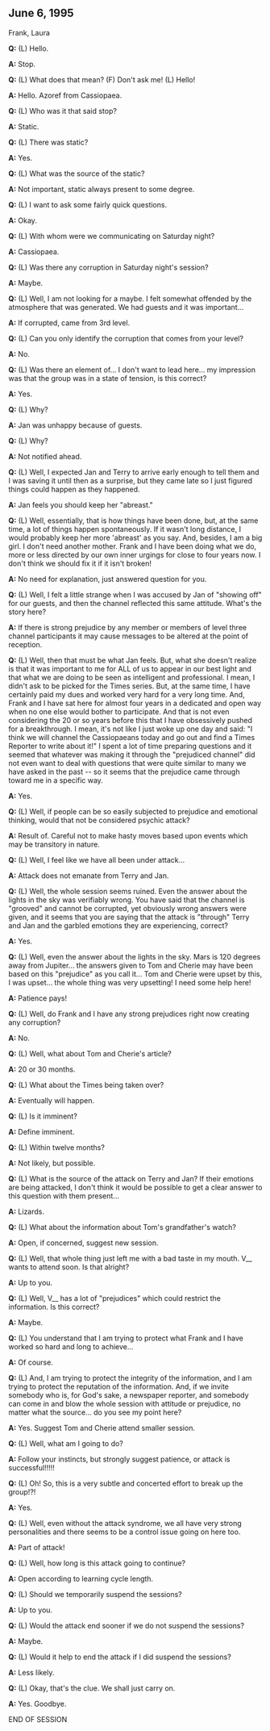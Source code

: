 ## June 6, 1995
Frank, Laura

**Q:** (L) Hello.

**A:** Stop.

**Q:** (L) What does that mean? (F) Don't ask me! (L) Hello!

**A:** Hello. Azoref from Cassiopaea.

**Q:** (L) Who was it that said stop?

**A:** Static.

**Q:** (L) There was static?

**A:** Yes.

**Q:** (L) What was the source of the static?

**A:** Not important, static always present to some degree.

**Q:** (L) I want to ask some fairly quick questions.

**A:** Okay.

**Q:** (L) With whom were we communicating on Saturday night?

**A:** Cassiopaea.

**Q:** (L) Was there any corruption in Saturday night's session?

**A:** Maybe.

**Q:** (L) Well, I am not looking for a maybe. I felt somewhat offended by the atmosphere that was generated. We had guests and it was important...

**A:** If corrupted, came from 3rd level.

**Q:** (L) Can you only identify the corruption that comes from your level?

**A:** No.

**Q:** (L) Was there an element of... I don't want to lead here... my impression was that the group was in a state of tension, is this correct?

**A:** Yes.

**Q:** (L) Why?

**A:** Jan was unhappy because of guests.

**Q:** (L) Why?

**A:** Not notified ahead.

**Q:** (L) Well, I expected Jan and Terry to arrive early enough to tell them and I was saving it until then as a surprise, but they came late so I just figured things could happen as they happened.

**A:** Jan feels you should keep her "abreast."

**Q:** (L) Well, essentially, that is how things have been done, but, at the same time, a lot of things happen spontaneously. If it wasn't long distance, I would probably keep her more 'abreast' as you say. And, besides, I am a big girl. I don't need another mother. Frank and I have been doing what we do, more or less directed by our own inner urgings for close to four years now. I don't think we should fix it if it isn't broken!

**A:** No need for explanation, just answered question for you.

**Q:** (L) Well, I felt a little strange when I was accused by Jan of "showing off" for our guests, and then the channel reflected this same attitude. What's the story here?

**A:**  If there is strong prejudice by any member or members of level three channel participants it may cause messages to be altered at the point of reception.

**Q:** (L) Well, then that must be what Jan feels. But, what she doesn't realize is that it was important to me for ALL of us to appear in our best light and that what we are doing to be seen as intelligent and professional. I mean, I didn't ask to be picked for the Times series. But, at the same time, I have certainly paid my dues and worked very hard for a very long time. And, Frank and I have sat here for almost four years in a dedicated and open way when no one else would bother to participate. And that is not even considering the 20 or so years before this that I have obsessively pushed for a breakthrough. I mean, it's not like I just woke up one day and said: "I think we will channel the Cassiopaeans today and go out and find a Times Reporter to write about it!" I spent a lot of time preparing questions and it seemed that whatever was making it through the "prejudiced channel" did not even want to deal with questions that were quite similar to many we have asked in the past -- so it seems that the prejudice came through  toward me  in a specific way.

**A:** Yes.

**Q:** (L) Well, if people can be so easily subjected to prejudice and emotional thinking, would that not be considered psychic attack?

**A:** Result of. Careful not to make hasty moves based upon events which may be transitory in nature.

**Q:** (L) Well, I feel like we have all been under attack...

**A:** Attack does not emanate from Terry and Jan.

**Q:** (L) Well, the whole session seems ruined. Even the answer about the lights in the sky was verifiably wrong. You have said that the channel is "grooved" and cannot be corrupted, yet obviously wrong answers were given, and it seems that you are saying that the attack is "through" Terry and Jan and the garbled emotions they are experiencing, correct?

**A:** Yes.

**Q:** (L) Well, even the answer about the lights in the sky. Mars is 120 degrees away from Jupiter... the answers given to Tom and Cherie may have been based on this "prejudice" as you call it... Tom and Cherie were upset by this, I was upset... the whole thing was very upsetting! I need some help here!

**A:** Patience pays!

**Q:** (L) Well, do Frank and I have any strong prejudices right now creating any corruption?

**A:** No.

**Q:** (L) Well, what about Tom and Cherie's article?

**A:** 20 or 30 months.

**Q:** (L) What about the Times being taken over?

**A:** Eventually will happen.

**Q:** (L) Is it imminent?

**A:** Define imminent.

**Q:** (L) Within twelve months?

**A:** Not likely, but possible.

**Q:** (L) What is the source of the attack on Terry and Jan? If their emotions are being attacked, I don't think it would be possible to get a clear answer to this question with them present...

**A:** Lizards.

**Q:** (L) What about the information about Tom's grandfather's watch?

**A:** Open, if concerned, suggest new session.

**Q:** (L) Well, that whole thing just left me with a bad taste in my mouth. V\_\_ wants to attend soon. Is that alright?

**A:** Up to you.

**Q:** (L) Well, V\_\_ has a lot of "prejudices" which could restrict the information. Is this correct?

**A:** Maybe.

**Q:** (L) You understand that I am trying to protect what Frank and I have worked so hard and long to achieve...

**A:** Of course.

**Q:** (L) And, I am trying to protect the integrity of the information, and I am trying to protect the reputation of the information. And, if we invite somebody who is, for God's sake, a newspaper reporter, and somebody can come in and blow the whole session with attitude or prejudice, no matter what the source... do you see my point here?

**A:** Yes. Suggest Tom and Cherie attend smaller session.

**Q:** (L) Well, what am I going to do?

**A:** Follow your instincts, but strongly suggest patience, or attack is successful!!!!!

**Q:** (L) Oh! So, this is a very subtle and concerted effort to break up the group!?!

**A:** Yes.

**Q:** (L) Well, even without the attack syndrome, we all have very strong personalities and there seems to be a control issue going on here too.

**A:** Part of attack!

**Q:** (L) Well, how long is this attack going to continue?

**A:** Open according to learning cycle length.

**Q:** (L) Should we temporarily suspend the sessions?

**A:** Up to you.

**Q:** (L) Would the attack end sooner if we do not suspend the sessions?

**A:** Maybe.

**Q:** (L) Would it help to end the attack if I did suspend the sessions?

**A:** Less likely.

**Q:** (L) Okay, that's the clue. We shall just carry on.

**A:** Yes. Goodbye.

END OF SESSION

